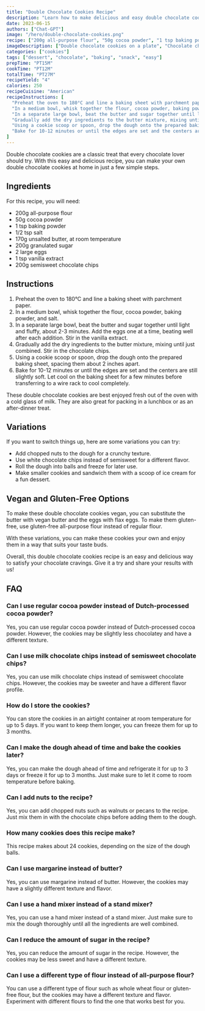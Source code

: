 ```yaml
---
title: "Double Chocolate Cookies Recipe"
description: "Learn how to make delicious and easy double chocolate cookies with this recipe. Perfect for any chocolate lover!"
date: 2023-06-15
authors: ["Chat-GPT"]
image: "/hero/double-chocolate-cookies.png"
recipe: ["200g all-purpose flour", "50g cocoa powder", "1 tsp baking powder", "1/2 tsp salt", "170g unsalted butter", "200g granulated sugar", "2 large eggs", "1 tsp vanilla extract", "200g semisweet chocolate chips"]
imageDescription: ["Double chocolate cookies on a plate", "Chocolate chips melting in the dough", "A glass of milk next to the cookies", "A spoonful of cookie dough"]
categories: ["cookies"]
tags: ["dessert", "chocolate", "baking", "snack", "easy"]
prepTime: "PT15M"
cookTime: "PT12M"
totalTime: "PT27M"
recipeYield: "4"
calories: 250
recipeCuisine: "American"
recipeInstructions: [
  "Preheat the oven to 180°C and line a baking sheet with parchment paper.",
  "In a medium bowl, whisk together the flour, cocoa powder, baking powder, and salt.",
  "In a separate large bowl, beat the butter and sugar together until light and fluffy, about 2-3 minutes. Add the eggs one at a time, beating well after each addition. Stir in the vanilla extract.",
  "Gradually add the dry ingredients to the butter mixture, mixing until just combined. Stir in the chocolate chips.",
  "Using a cookie scoop or spoon, drop the dough onto the prepared baking sheet, spacing them about 2 inches apart.",
  "Bake for 10-12 minutes or until the edges are set and the centers are still slightly soft. Let cool on the baking sheet for a few minutes before transferring to a wire rack to cool completely."
]
---
```


Double chocolate cookies are a classic treat that every chocolate lover should try. With this easy and delicious recipe, you can make your own double chocolate cookies at home in just a few simple steps. 

## Ingredients

For this recipe, you will need:

- 200g all-purpose flour
- 50g cocoa powder
- 1 tsp baking powder
- 1/2 tsp salt
- 170g unsalted butter, at room temperature
- 200g granulated sugar
- 2 large eggs
- 1 tsp vanilla extract
- 200g semisweet chocolate chips

## Instructions

1. Preheat the oven to 180°C and line a baking sheet with parchment paper.
2. In a medium bowl, whisk together the flour, cocoa powder, baking powder, and salt.
3. In a separate large bowl, beat the butter and sugar together until light and fluffy, about 2-3 minutes. Add the eggs one at a time, beating well after each addition. Stir in the vanilla extract.
4. Gradually add the dry ingredients to the butter mixture, mixing until just combined. Stir in the chocolate chips.
5. Using a cookie scoop or spoon, drop the dough onto the prepared baking sheet, spacing them about 2 inches apart.
6. Bake for 10-12 minutes or until the edges are set and the centers are still slightly soft. Let cool on the baking sheet for a few minutes before transferring to a wire rack to cool completely.

These double chocolate cookies are best enjoyed fresh out of the oven with a cold glass of milk. They are also great for packing in a lunchbox or as an after-dinner treat. 

## Variations

If you want to switch things up, here are some variations you can try:

- Add chopped nuts to the dough for a crunchy texture.
- Use white chocolate chips instead of semisweet for a different flavor.
- Roll the dough into balls and freeze for later use.
- Make smaller cookies and sandwich them with a scoop of ice cream for a fun dessert.

## Vegan and Gluten-Free Options

To make these double chocolate cookies vegan, you can substitute the butter with vegan butter and the eggs with flax eggs. To make them gluten-free, use gluten-free all-purpose flour instead of regular flour. 

With these variations, you can make these cookies your own and enjoy them in a way that suits your taste buds. 

Overall, this double chocolate cookies recipe is an easy and delicious way to satisfy your chocolate cravings. Give it a try and share your results with us!

## FAQ

### Can I use regular cocoa powder instead of Dutch-processed cocoa powder?

Yes, you can use regular cocoa powder instead of Dutch-processed cocoa powder. However, the cookies may be slightly less chocolatey and have a different texture.

### Can I use milk chocolate chips instead of semisweet chocolate chips?

Yes, you can use milk chocolate chips instead of semisweet chocolate chips. However, the cookies may be sweeter and have a different flavor profile.

### How do I store the cookies?

You can store the cookies in an airtight container at room temperature for up to 5 days. If you want to keep them longer, you can freeze them for up to 3 months.

### Can I make the dough ahead of time and bake the cookies later?

Yes, you can make the dough ahead of time and refrigerate it for up to 3 days or freeze it for up to 3 months. Just make sure to let it come to room temperature before baking.

### Can I add nuts to the recipe?

Yes, you can add chopped nuts such as walnuts or pecans to the recipe. Just mix them in with the chocolate chips before adding them to the dough.

### How many cookies does this recipe make?

This recipe makes about 24 cookies, depending on the size of the dough balls.

### Can I use margarine instead of butter?

Yes, you can use margarine instead of butter. However, the cookies may have a slightly different texture and flavor.

### Can I use a hand mixer instead of a stand mixer?

Yes, you can use a hand mixer instead of a stand mixer. Just make sure to mix the dough thoroughly until all the ingredients are well combined.

### Can I reduce the amount of sugar in the recipe?

Yes, you can reduce the amount of sugar in the recipe. However, the cookies may be less sweet and have a different texture.

### Can I use a different type of flour instead of all-purpose flour?

You can use a different type of flour such as whole wheat flour or gluten-free flour, but the cookies may have a different texture and flavor. Experiment with different flours to find the one that works best for you.
